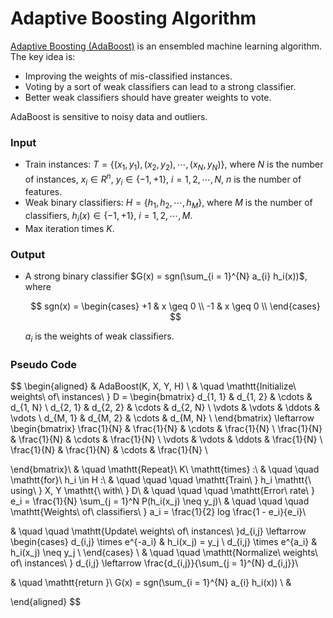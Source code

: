 # Adaptive Boosting Algorithm

[Adaptive Boosting (AdaBoost)](https://en.wikipedia.org/wiki/AdaBoost) is an
ensembled machine learning algorithm. The key idea is:

  * Improving the weights of mis-classified instances.
  * Voting by a sort of weak classifiers can lead to a strong classifier.
  * Better weak classifiers should have greater weights to vote.

AdaBoost is sensitive to noisy data and outliers.

### Input

  * Train instances: $T = \{ (x_1, y_1), (x_2, y_2),\cdots,(x_N, y_N) \}$,
    where $N$ is the number of instances, $x_i \in R^n$, $y_i \in \{ -1, +1 \}$,
    $i = 1,2,\cdots,N$, $n$ is the number of features.
  * Weak binary classifiers: $H = \{ h_1, h_2,\cdots,h_M \}$, where $M$ is the number of
    classifiers, $h_i(x) \in \{-1, +1 \}$, $i = 1,2,\cdots,M$.
  * Max iteration times $K$.

### Output

  * A strong  binary classifier $G(x) = sgn(\sum_{i = 1}^{N} a_{i} h_i(x))$,
    where
    
    $$
    sgn(x) = \begin{cases}
      +1 & x \geq 0 \\
      -1 & x \geq 0 \\
    \end{cases}
    $$

    $a_i$ is the weights of weak classifiers.

### Pseudo Code

$$
\begin{aligned}
  & AdaBoost(K, X, Y, H) \\
  & \quad \mathtt{Initialize\ weights\ of\ instances\ } D = \begin{bmatrix}
    d_{1, 1} & d_{1, 2} & \cdots & d_{1, N} \\
    d_{2, 1} & d_{2, 2} & \cdots & d_{2, N} \\
    \vdots   & \vdots   & \ddots & \vdots   \\
    d_{M, 1} & d_{M, 2} & \cdots & d_{M, N} \\
  \end{bmatrix} \leftarrow
  \begin{bmatrix}
    \frac{1}{N} & \frac{1}{N} & \cdots & \frac{1}{N} \\
    \frac{1}{N} & \frac{1}{N} & \cdots & \frac{1}{N} \\
    \vdots      &     \vdots  & \ddots & \frac{1}{N} \\
    \frac{1}{N} & \frac{1}{N} & \cdots & \frac{1}{N} \\

  \end{bmatrix}\\
  & \quad \mathtt{Repeat}\ K\ \mathtt{times} :\\
  & \quad \quad \mathtt{for}\ h_i \in H :\\
  & \quad \quad \quad \mathtt{Train\ } h_i \mathtt{\ using\ } X, Y \mathtt{\ with\ } D\\
  & \quad \quad \quad \mathtt{Error\ rate\ } e_i = \frac{1}{N} \sum_{j = 1}^N P(h_i(x_j) \neq y_j)\\
  & \quad \quad \quad \mathtt{Weights\ of\ classifiers\ } a_i = \frac{1}{2} log \frac{1 - e_i}{e_i}\\

  & \quad \quad \mathtt{Update\ weights\ of\ instances\ }d_{i,j} \leftarrow \begin{cases}
                        d_{i,j} \times e^{-a_i} & h_i(x_j) = y_j \\
                        d_{i,j} \times e^{a_i}  & h_i(x_j) \neq y_j \\
                      \end{cases} \\
  & \quad \quad \mathtt{Normalize\ weights\ of\ instances\ } d_{i,j} \leftarrow \frac{d_{i,j}}{\sum_{j = 1}^{N} d_{i,j}}\\

  & \quad \mathtt{return }\ G(x) = sgn(\sum_{i = 1}^{N} a_{i} h_i(x)) \\
  & 

\end{aligned}
$$
